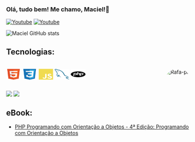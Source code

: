 ### Olá, tudo bem! Me chamo, Maciel!👋

[![Youtube](https://img.shields.io/badge/YouTube-FF0000?style=for-the-badge&logo=youtube&logoColor=white)](https://www.youtube.com/channel/UCZlyLr-B9MgtPw4zNo1Sdsg)
[![Youtube](https://img.shields.io/badge/Instagram-E4405F?style=for-the-badge&logo=instagram&logoColor=white)](https://www.instagram.com/rep.estacio/)

![Maciel GitHub stats](https://github-readme-stats.vercel.app/api?username=macielmarques&show_icons=true&theme=tokyonight)

## Tecnologias:

<div style="display: inline_block"><br>
  <img align="center" alt="Maciel-HTML5" height="30" width="40" src="https://raw.githubusercontent.com/devicons/devicon/master/icons/html5/html5-original.svg">
  <img align="center" alt="Maciel-CSS3" height="30" width="40" src="https://raw.githubusercontent.com/devicons/devicon/master/icons/css3/css3-original.svg">
  <img align="center" alt="Maciel-Js" height="30" width="40" src="https://raw.githubusercontent.com/devicons/devicon/master/icons/javascript/javascript-plain.svg">
  <img align="center" alt="Maciel-MySQL" height="30" width="40" src="https://raw.githubusercontent.com/devicons/devicon/master/icons/mysql/mysql-original.svg">
  <img align="center" alt="Maciel-PHP" height="30" width="40" src="https://raw.githubusercontent.com/devicons/devicon/master/icons/php/php-plain.svg">
  
  <img align="right" alt="Rafa-pic" height="150" style="border-radius:50px;" src="https://media.discordapp.net/attachments/639956127056134178/890373478988013628/Publicacoes_Instagram_1_1.png?width=676&height=676">
</div>

##

<div>
    <a href="https://www.youtube.com/channel/UCZlyLr-B9MgtPw4zNo1Sdsg" target="_blank"><img src="https://img.shields.io/badge/YouTube-FF0000?style=for-the-badge&logo=youtube&logoColor=white" target="_blank"></a>
    <a href="https://www.instagram.com/rep.estacio" target="_blank"><img src="https://img.shields.io/badge/-Instagram-%23E4405F?style=for-the-badge&logo=instagram&logoColor=white" target="_blank"></a>	
</div>

 
## eBook: 
- [PHP Programando com Orientação a Objetos - 4ª Edição: Programando com Orientação a Objetos](https://www.amazon.com.br/dp/8575226916/ref=tsm_1_fb_lk)<br/>
